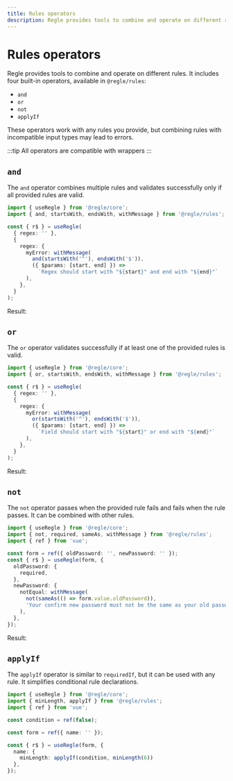 ```yaml
---
title: Rules operators
description: Regle provides tools to combine and operate on different rules
---
```


<script setup>
import OperatorAnd from '../../parts/components/operators/OperatorAnd.vue';
import OperatorOr from '../../parts/components/operators/OperatorOr.vue';
import OperatorNot from '../../parts/components/operators/OperatorNot.vue';
import OperatorApplyIf from '../../parts/components/operators/OperatorApplyIf.vue';
</script>


# Rules operators

Regle provides tools to combine and operate on different rules. It includes four built-in operators, available in `@regle/rules`:

- `and`
- `or`
- `not`
- `applyIf`

These operators work with any rules you provide, but combining rules with incompatible input types may lead to errors.

:::tip
All operators are compatible with wrappers
:::


## `and`

The `and` operator combines multiple rules and validates successfully only if all provided rules are valid.


```ts twoslash
import { useRegle } from '@regle/core';
import { and, startsWith, endsWith, withMessage } from '@regle/rules';

const { r$ } = useRegle(
  { regex: '' },
  {
    regex: {
      myError: withMessage(
        and(startsWith('^'), endsWith('$')),
        ({ $params: [start, end] }) =>
          `Regex should start with "${start}" and end with "${end}"`
      ),
    },
  }
);
```

Result: 

<OperatorAnd />


## `or`

The `or` operator validates successfully if at least one of the provided rules is valid.


```ts twoslash
import { useRegle } from '@regle/core';
import { or, startsWith, endsWith, withMessage } from '@regle/rules';

const { r$ } = useRegle(
  { regex: '' },
  {
    regex: {
      myError: withMessage(
        or(startsWith('^'), endsWith('$')),
        ({ $params: [start, end] }) =>
          `Field should start with "${start}" or end with "${end}"`
      ),
    },
  }
);
```

Result: 

<OperatorOr />


## `not`

The `not` operator passes when the provided rule fails and fails when the rule passes. It can be combined with other rules.

```ts twoslash
import { useRegle } from '@regle/core';
import { not, required, sameAs, withMessage } from '@regle/rules';
import { ref } from 'vue';

const form = ref({ oldPassword: '', newPassword: '' });
const { r$ } = useRegle(form, {
  oldPassword: {
    required,
  },
  newPassword: {
    notEqual: withMessage(
      not(sameAs(() => form.value.oldPassword)),
      'Your confirm new password must not be the same as your old password'
    ),
  },
});
```

Result: 

<OperatorNot />


## `applyIf`

The `applyIf` operator is similar to `requiredIf`, but it can be used with any rule. It simplifies conditional rule declarations.

```ts twoslash
import { useRegle } from '@regle/core';
import { minLength, applyIf } from '@regle/rules';
import { ref } from 'vue';

const condition = ref(false);

const form = ref({ name: '' });

const { r$ } = useRegle(form, {
  name: {
    minLength: applyIf(condition, minLength(6))
  },
});
```

<OperatorApplyIf />
